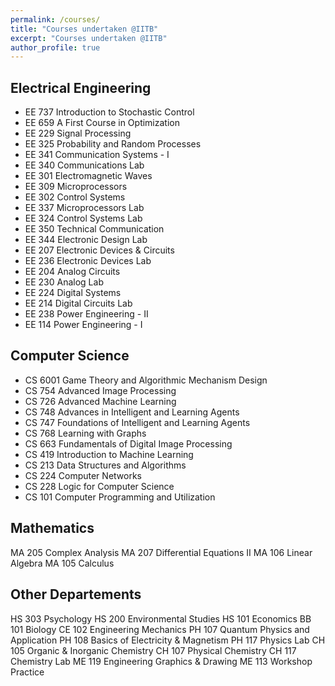 ```yaml
---
permalink: /courses/
title: "Courses undertaken @IITB"
excerpt: "Courses undertaken @IITB"
author_profile: true
---
```


## Electrical Engineering
* EE 737 Introduction to Stochastic Control
* EE 659 A First Course in Optimization
* EE 229 Signal Processing
* EE 325 Probability and Random Processes
* EE 341 Communication Systems - I
* EE 340 Communications Lab
* EE 301 Electromagnetic Waves
* EE 309 Microprocessors
* EE 302 Control Systems
* EE 337 Microprocessors Lab
* EE 324 Control Systems Lab
* EE 350 Technical Communication
* EE 344 Electronic Design Lab
* EE 207 Electronic Devices & Circuits
* EE 236 Electronic Devices Lab
* EE 204 Analog Circuits
* EE 230 Analog Lab
* EE 224 Digital Systems
* EE 214 Digital Circuits Lab
* EE 238 Power Engineering - II
* EE 114 Power Engineering - I



## Computer Science
* CS 6001 Game Theory and Algorithmic Mechanism Design
* CS 754 Advanced Image Processing
* CS 726 Advanced Machine Learning
* CS 748 Advances in Intelligent and Learning Agents
* CS 747 Foundations of Intelligent and Learning Agents
* CS 768 Learning with Graphs
* CS 663 Fundamentals of Digital Image Processing
* CS 419 Introduction to Machine Learning
* CS 213 Data Structures and Algorithms
* CS 224 Computer Networks
* CS 228 Logic for Computer Science
* CS 101 Computer Programming and Utilization

## Mathematics
MA 205 Complex Analysis
MA 207 Differential Equations II
MA 106 Linear Algebra
MA 105 Calculus

## Other Departements
HS 303 Psychology
HS 200	Environmental Studies
HS 101 Economics
BB 101 Biology
CE 102 Engineering Mechanics
PH 107 Quantum Physics and Application
PH 108 Basics of Electricity & Magnetism
PH 117 Physics Lab
CH 105 Organic & Inorganic Chemistry
CH 107 Physical Chemistry
CH 117 Chemistry Lab
ME 119 Engineering Graphics & Drawing
ME 113 Workshop Practice



